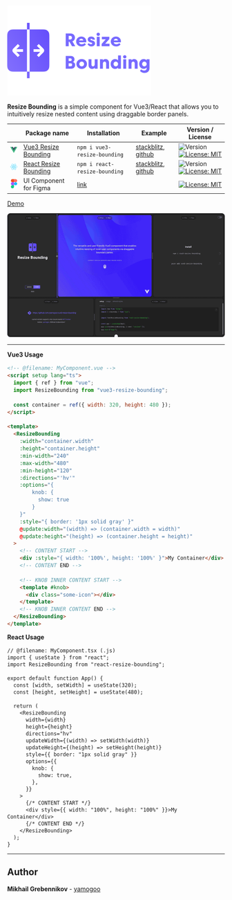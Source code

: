 ![image](/shared/images/resize-bounding-w-descriptor.svg)

**Resize Bounding** is a simple component for Vue3/React that allows you to intuitively resize nested content using draggable border panels.

|                                         | Package name                                                             | Installation                                                     | Example                                                                                                                                                                                                                            | Version / License                                                                                                                             |
| --------------------------------------- | ------------------------------------------------------------------------ | ---------------------------------------------------------------- | ---------------------------------------------------------------------------------------------------------------------------------------------------------------------------------------------------------------------------------- | --------------------------------------------------------------------------------------------------------------------------------------------- |
| ![image](/shared/images/vue-logo.svg)   | [Vue3 Resize Bounding](/packages/vue/vue3-resize-bounding/README.md)     | `npm i vue3-resize-bounding`                                     | [stackblitz](https://stackblitz.com/edit/vue3-resize-bounding-example?file=src%2FApp.vue), [github](https://github.com/yamogoo/resize-bounding/blob/v2.0.4/packages/vue/playground/vite-app/src/components/InteractiveGrid.vue)    | ![Version](https://img.shields.io/badge/version-2.0.4-green) [![License: MIT](https://img.shields.io/badge/License-MIT-green.svg)](./LICENSE) |
| ![image](/shared/images/react-logo.svg) | [React Resize Bounding](/packages/react/react-resize-bounding/README.md) | `npm i react-resize-bounding`                                    | [stackblitz](https://stackblitz.com/edit/react-resize-bounding-example?file=src%2FApp.tsx), [github](https://github.com/yamogoo/resize-bounding/blob/v2.0.4/packages/react/playground/vite-app/src/components/InteractiveGrid.tsx) | ![Version](https://img.shields.io/badge/version-1.0.4-blue) [![License: MIT](https://img.shields.io/badge/License-MIT-blue.svg)](./LICENSE)   |
| ![image](/shared/images/figma-logo.svg) | UI Component for Figma                                                   | [link](https://www.figma.com/community/file/1392603830584852243) |                                                                                                                                                                                                                                    | [![License: MIT](https://img.shields.io/badge/License-CCBY4.0-red.svg)](https://creativecommons.org/licenses/by/4.0/)                         |

[Demo](https://resize-bounding.netlify.app/)

![image](https://raw.githubusercontent.com/yamogoo/resize-bounding/v2.0.4/shared/images/resize-bounding.gif)

---

**Vue3 Usage**

```html
<!-- @filename: MyComponent.vue -->
<script setup lang="ts">
  import { ref } from "vue";
  import ResizeBounding from "vue3-resize-bounding";

  const container = ref({ width: 320, height: 480 });
</script>

<template>
  <ResizeBounding
    :width="container.width"
    :height="container.height"
    :min-width="240"
    :max-width="480"
    :min-height="120"
    :directions="'hv'"
    :options="{
        knob: {
          show: true
        }
    }"
    :style="{ border: '1px solid gray' }"
    @update:width="(width) => (container.width = width)"
    @update:height="(height) => (container.height = height)"
  >
    <!-- CONTENT START -->
    <div :style="{ width: '100%', height: '100%' }">My Container</div>
    <!-- CONTENT END -->

    <!-- KNOB INNER CONTENT START -->
    <template #knob>
      <div class="some-icon"></div>
    </template>
    <!-- KNOB INNER CONTENT END -->
  </ResizeBounding>
</template>
```

**React Usage**

```tsx
// @filename: MyComponent.tsx (.js)
import { useState } from "react";
import ResizeBounding from "react-resize-bounding";

export default function App() {
  const [width, setWidth] = useState(320);
  const [height, setHeight] = useState(480);

  return (
    <ResizeBounding
      width={width}
      height={height}
      directions="hv"
      updateWidth={(width) => setWidth(width)}
      updateHeight={(height) => setHeight(height)}
      style={{ border: "1px solid gray" }}
      options={{
        knob: {
          show: true,
        },
      }}
    >
      {/* CONTENT START */}
      <div style={{ width: "100%", height: "100%" }}>My Container</div>
      {/* CONTENT END */}
    </ResizeBounding>
  );
}
```

---

## Author

**Mikhail Grebennikov** - [yamogoo](https://github.com/yamogoo)
